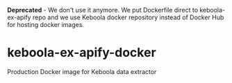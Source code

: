 **Deprecated** - We don't use it anymore. We put Dockerfile direct to keboola-ex-apify repo and we use Keboola docker repository instead of Docker Hub for hosting docker images.

# keboola-ex-apify-docker
Production Docker image for Keboola data extractor
